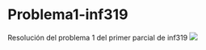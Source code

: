 # Problema1-inf319
Resolución del problema 1 del primer parcial de inf319
![](https://i.imgur.com/InDI4I0.jpg)
